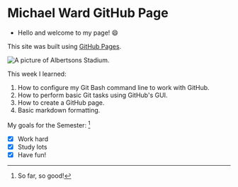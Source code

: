 # Michael Ward GitHub Page
- Hello and welcome to my page! 😄
  
This site was built using [GitHub Pages](https://pages.github.com/).

![A picture of Albertsons Stadium.](https://media.tenor.com/dobRuzmN6EQAAAAC/boise-state-broncos-lets-go-broncos.gif)

This week I learned:
1. How to configure my Git Bash command line to work with GitHub.
2. How to perform basic Git tasks using GitHub's GUI.
3. How to create a GitHub page.
4. Basic markdown formatting.

My goals for the Semester: [^1]
- [x] Work hard
- [x] Study lots
- [x] Have fun!

[^1]: So far, so good!
